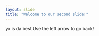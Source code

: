 ```yaml
---
layout: slide
title: "Welcome to our second slide!"
---
```

yx is da best
Use the left arrow to go back!
